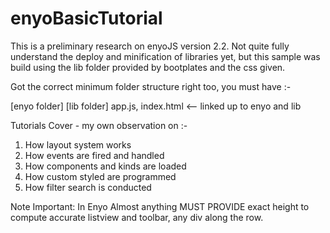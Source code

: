 enyoBasicTutorial
=================

This is a preliminary research on enyoJS version 2.2. Not quite fully understand the deploy and minification of libraries yet, 
but this sample was build using the lib folder provided by bootplates and the css given.

Got the correct minimum folder structure right too, you must have :-

[enyo folder]
[lib folder]
app.js, index.html <-- linked up to enyo and lib

Tutorials Cover - my own observation on :-

1. How layout system works
2. How events are fired and handled
3. How components and kinds are loaded
4. How custom styled are programmed
5. How filter search is conducted

Note Important: In Enyo Almost anything MUST PROVIDE exact height to compute accurate listview and toolbar, any div along the row.
